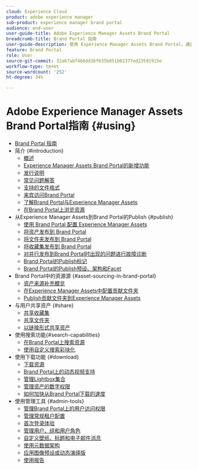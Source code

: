 ```yaml
---
cloud: Experience Cloud
product: adobe experience manager
sub-product: experience manager brand portal
audience: end-user
user-guide-title: Adobe Experience Manager Assets Brand Portal
breadcrumb-title: Brand Portal 指南
user-guide-description: 使用 Experience Manager Assets Brand Portal，通过将获准的品牌和产品资产安全地分发给外部代理、合作伙伴、内部团队和经销商进行下载来满足营销需求。
feature: Brand Portal
role: User
source-git-commit: 32a67abf466dd3bf635b851b02377ed23591915e
workflow-type: tm+mt
source-wordcount: '252'
ht-degree: 34%

---
```



# Adobe Experience Manager Assets Brand Portal指南 {#using}

+ [Brand Portal 指南](/help/using/home.md)
+ 简介 {#introduction}
   + [概述](/help/using/brand-portal.md)
   + [Experience Manager Assets Brand Portal的新增功能](/help/using/whats-new.md)
   + [发行说明](/help/using/brand-portal-release-notes.md)
   + [常见问题解答](/help/using/brand-portal-faqs.md)
   + [支持的文件格式](/help/using/brand-portal-supported-formats.md)
   + [来宾访问Brand Portal](/help/using/guest-access.md)
   + [了解Brand Portal与Experience Manager Assets](https://experienceleague.adobe.com/zh-hans/docs/experience-manager-brand-portal/using/home)
   + [在Brand Portal上浏览资源](/help/using/browse-assets-brand-portal.md)
+ 从Experience Manager Assets到Brand Portal的Publish {#publish}
   + [使用 Brand Portal 配置 Experience Manager Assets](/help/using/configure-aem-assets-with-brand-portal.md)
   + [将资产发布到 Brand Portal](https://experienceleague.adobe.com/zh-hans/docs/experience-manager-65/content/assets/brandportal/brand-portal-publish-assets)
   + [将文件夹发布到 Brand Portal](https://experienceleague.adobe.com/zh-hans/docs/experience-manager-65/content/assets/brandportal/brand-portal-publish-folder)
   + [将收藏集发布到 Brand Portal](https://experienceleague.adobe.com/zh-hans/docs/experience-manager-65/content/assets/brandportal/brand-portal-publish-collection)
   + [对并行发布到Brand Portal时出现的问题进行故障诊断](/help/using/troubleshoot-parallel-publishing.md)
   + [Brand Portal的Publish标记](/help/using/brand-portal-publish-tags.md)
   + [Brand Portal的Publish预设、架构和Facet](/help/using/publish-schema-search-facets-presets.md)
+ Brand Portal中的资源源 {#asset-sourcing-in-brand-portal}
   + [资产来源补充概览](/help/using/brand-portal-asset-sourcing.md)
   + [在Experience Manager Assets中配置贡献文件夹](/help/using/brand-portal-publish-contribution-folder-to-brand-portal.md)
   + [Publish贡献文件夹到Experience Manager Assets](/help/using/brand-portal-publish-contribution-folder-to-aem-assets.md)
+ 与用户共享资产 {#share}
   + [共享收藏集](/help/using/brand-portal-share-collection.md)
   + [共享文件夹](/help/using/brand-portal-sharing-folders.md)
   + [以链接形式共享资产](/help/using/brand-portal-link-share.md)
+ 使用搜索功能{#search-capabilities}
   + [在Brand Portal上搜索资源](/help/using/brand-portal-searching.md)
   + [使用自定义搜索彩块化](/help/using/brand-portal-search-facets.md)
+ 使用下载功能 {#download}
   + [下载资源](/help/using/brand-portal-download-assets.md)
   + [Brand Portal上的动态视频支持](/help/using/dynamic-video-brand-portal.md)
   + [管理Lightbox集合](/help/using/brand-portal-light-box.md)
   + [管理资产的数字权限](/help/using/manage-digital-rights-of-assets.md)
   + [如何加快从Brand Portal下载的速度](/help/using/accelerated-download.md)
+ 使用管理工具 {#admin-tools}
   + [管理Brand Portal上的用户访问权限](/help/using/access-configurations-brand-portal.md)
   + [管理常规租户配置](/help/using/brand-portal-general-configuration.md)
   + [首次登录体验](/help/using/brand-portal-onboarding.md)
   + [管理用户、组和用户角色](/help/using/brand-portal-adding-users.md)
   + [自定义壁纸、标题和电子邮件消息](/help/using/brand-portal-branding.md)
   + [使用元数据架构](/help/using/brand-portal-metadata-schemas.md)
   + [应用图像预设或动态演绎版](/help/using/brand-portal-image-presets.md)
   + [使用报告](/help/using/brand-portal-reports.md)

